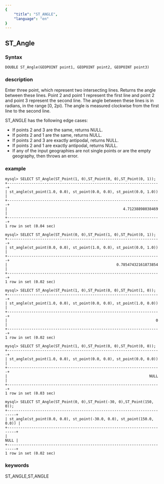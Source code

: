 ```yaml
---
{
    "title": "ST_ANGLE",
    "language": "en"
}
---
```


## ST_Angle

### Syntax

`DOUBLE ST_Angle(GEOPOINT point1, GEOPOINT point2, GEOPOINT point3)`

### description

Enter three point, which represent two intersecting lines. Returns the angle between these lines. Point 2 and point 1 represent the first line and point 2 and point 3 represent the second line. The angle between these lines is in radians, in the range [0, 2pi). The angle is measured clockwise from the first line to the second line.

ST_ANGLE has the following edge cases:

* If points 2 and 3 are the same, returns NULL.
* If points 2 and 1 are the same, returns NULL.
* If points 2 and 3 are exactly antipodal, returns NULL.
* If points 2 and 1 are exactly antipodal, returns NULL.
* If any of the input geographies are not single points or are the empty geography, then throws an error.

### example

```
mysql> SELECT ST_Angle(ST_Point(1, 0),ST_Point(0, 0),ST_Point(0, 1));
+----------------------------------------------------------------------+
| st_angle(st_point(1.0, 0.0), st_point(0.0, 0.0), st_point(0.0, 1.0)) |
+----------------------------------------------------------------------+
|                                                     4.71238898038469 |
+----------------------------------------------------------------------+
1 row in set (0.04 sec)

mysql> SELECT ST_Angle(ST_Point(0, 0),ST_Point(1, 0),ST_Point(0, 1));
+----------------------------------------------------------------------+
| st_angle(st_point(0.0, 0.0), st_point(1.0, 0.0), st_point(0.0, 1.0)) |
+----------------------------------------------------------------------+
|                                                  0.78547432161873854 |
+----------------------------------------------------------------------+
1 row in set (0.02 sec)

mysql> SELECT ST_Angle(ST_Point(1, 0),ST_Point(0, 0),ST_Point(1, 0));
+----------------------------------------------------------------------+
| st_angle(st_point(1.0, 0.0), st_point(0.0, 0.0), st_point(1.0, 0.0)) |
+----------------------------------------------------------------------+
|                                                                    0 |
+----------------------------------------------------------------------+
1 row in set (0.02 sec)

mysql> SELECT ST_Angle(ST_Point(1, 0),ST_Point(0, 0),ST_Point(0, 0));
+----------------------------------------------------------------------+
| st_angle(st_point(1.0, 0.0), st_point(0.0, 0.0), st_point(0.0, 0.0)) |
+----------------------------------------------------------------------+
|                                                                 NULL |
+----------------------------------------------------------------------+
1 row in set (0.03 sec)

mysql> SELECT ST_Angle(ST_Point(0, 0),ST_Point(-30, 0),ST_Point(150, 0));
+--------------------------------------------------------------------------+
| st_angle(st_point(0.0, 0.0), st_point(-30.0, 0.0), st_point(150.0, 0.0)) |
+--------------------------------------------------------------------------+
|                                                                     NULL |
+--------------------------------------------------------------------------+
1 row in set (0.02 sec)
```
### keywords
ST_ANGLE,ST,ANGLE
